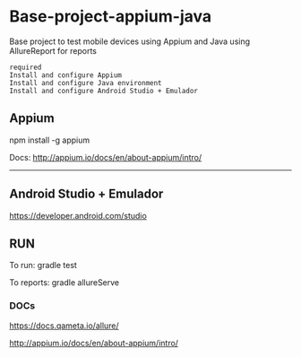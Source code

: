 # Base-project-appium-java
Base project to test mobile devices using Appium and Java using AllureReport for reports

```
required
Install and configure Appium
Install and configure Java environment
Install and configure Android Studio + Emulador
```



## Appium

npm install -g appium

Docs: http://appium.io/docs/en/about-appium/intro/

------

## 

## Android Studio + Emulador

https://developer.android.com/studio





## RUN

To run: gradle test

To reports: gradle allureServe





### DOCs

https://docs.qameta.io/allure/

http://appium.io/docs/en/about-appium/intro/
